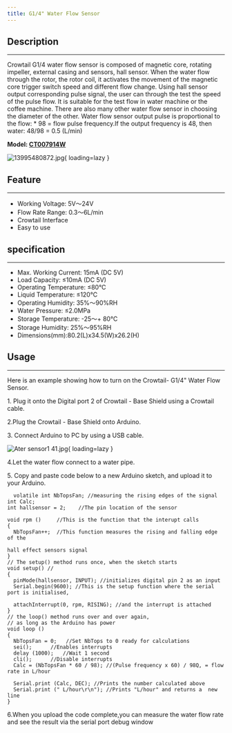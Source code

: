 ```yaml
---
title: G1/4" Water Flow Sensor
---
```


## Description
-----------

Crowtail G1/4 water flow sensor is composed of magnetic core, rotating impeller, external casing and sensors, hall sensor. When the water flow through the rotor, the rotor coil, it activates the movement of the magnetic core trigger switch speed and different flow change. Using hall sensor output corresponding pulse signal, the user can through the test the speed of the pulse flow. It is suitable for the test flow in water machine or the coffee machine. There are also many other water flow sensor in choosing the diameter of the other.
Water flow sensor output pulse is proportional to the flow: \* 98 = flow pulse frequency.If the output frequency is 48, then water: 48/98 = 0.5 (L/min)

**Model: [CT007914W](http://www.elecrow.com/crowtail-g14-water-flow-sensor-p-1637.html)**

![13995480872.jpg](https://wiki.elecrow.com/images/thumb/b/b8/13995480872.jpg/500px-13995480872.jpg){ loading=lazy }

## Feature
-------

- Working Voltage: 5V～24V
- Flow Rate Range: 0.3～6L/min
- Crowtail Interface
- Easy to use

## specification
-------------

- Max. Working Current: 15mA (DC 5V)
- Load Capacity: ≤10mA (DC 5V)
- Operating Temperature: ≤80℃
- Liquid Temperature: ≤120℃
- Operating Humidity: 35%～90%RH
- Water Pressure: ≤2.0MPa
- Storage Temperature: -25～+ 80℃
- Storage Humidity: 25%～95%RH
- Dimensions(mm):80.2(L)x34.5(W)x26.2(H)

## Usage
-----

Here is an example showing how to turn on the Crowtail- G1/4" Water Flow Sensor.

1\. Plug it onto the Digital port 2 of Crowtail - Base Shield using a Crowtail cable.

2.Plug the Crowtail - Base Shield onto Arduino.

3\. Connect Arduino to PC by using a USB cable.

![Ater sensor1 41.jpg](https://wiki.elecrow.com/images/thumb/b/bc/Ater_sensor1_41.jpg/600px-Ater_sensor1_41.jpg){ loading=lazy }

4.Let the water flow connect to a water pipe.

5\. Copy and paste code below to a new Arduino sketch, and upload it to your Arduino.

```
  volatile int NbTopsFan; //measuring the rising edges of the signal
int Calc;                               
int hallsensor = 2;    //The pin location of the sensor
 
void rpm ()     //This is the function that the interupt calls 
{ 
  NbTopsFan++;  //This function measures the rising and falling edge of the 
 
hall effect sensors signal
} 
// The setup() method runs once, when the sketch starts
void setup() //
{ 
  pinMode(hallsensor, INPUT); //initializes digital pin 2 as an input
  Serial.begin(9600); //This is the setup function where the serial port is initialised,

  attachInterrupt(0, rpm, RISING); //and the interrupt is attached
} 
// the loop() method runs over and over again,
// as long as the Arduino has power
void loop ()    
{
  NbTopsFan = 0;   //Set NbTops to 0 ready for calculations
  sei();      //Enables interrupts
  delay (1000);   //Wait 1 second
  cli();      //Disable interrupts
  Calc = (NbTopsFan * 60 / 98); //(Pulse frequency x 60) / 98Q, = flow rate in L/hour 

  Serial.print (Calc, DEC); //Prints the number calculated above
  Serial.print (" L/hour\r\n"); //Prints "L/hour" and returns a  new line
}
```

6.When you upload the code complete,you can measure the water flow rate and see the result via the serial port debug window